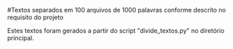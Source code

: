 #Textos separados em 100 arquivos de 1000 palavras conforme descrito no requisito do projeto

Estes textos foram gerados a partir do script "divide_textos.py" no diretório principal.